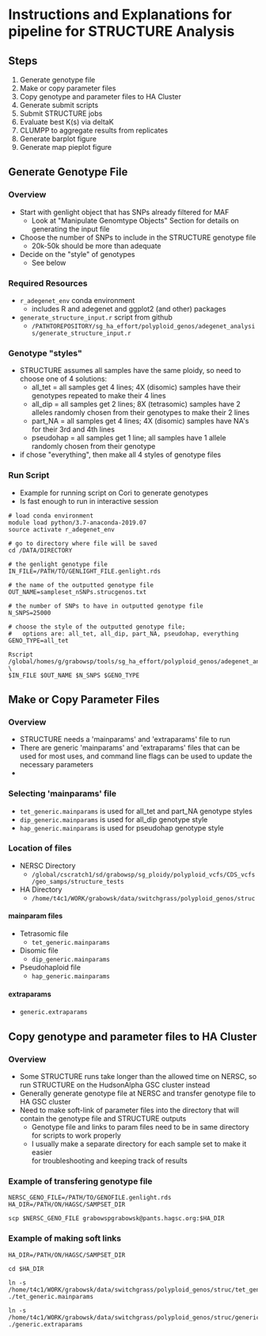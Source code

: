 # Instructions and Explanations for pipeline for STRUCTURE Analysis

## Steps
1) Generate genotype file
2) Make or copy parameter files
3) Copy genotype and parameter files to HA Cluster
4) Generate submit scripts
5) Submit STRUCTURE jobs
6) Evaluate best K(s) via deltaK
7) CLUMPP to aggregate results from replicates
8) Generate barplot figure
9) Generate map pieplot figure

## Generate Genotype File
### Overview
* Start with genlight object that has SNPs already filtered for MAF
  * Look at "Manipulate Genomtype Objects" Section for details on generating
the input file
* Choose the number of SNPs to include in the STRUCTURE genotype file
  * 20k-50k should be more than adequate
* Decide on the "style" of genotypes
  * See below
### Required Resources
* `r_adegenet_env` conda environment
  * includes R and adegenet and ggplot2 (and other) packages
* `generate_structure_input.r` script from github
  * `/PATHTOREPOSITORY/sg_ha_effort/polyploid_genos/adegenet_analysis/generate_structure_input.r`
### Genotype "styles"
* STRUCTURE assumes all samples have the same ploidy, so need to choose one
of 4 solutions:
  * all_tet = all samples get 4 lines; 4X (disomic) samples have their 
genotypes repeated to make their 4 lines
  * all_dip = all samples get 2 lines; 8X (tetrasomic) samples have 2 alleles
randomly chosen from their genotypes to make their 2 lines
  * part_NA = all samples get 4 lines; 4X (disomic) samples have NA's for 
their 3rd and 4th lines
  * pseudohap = all samples get 1 line; all samples have 1 allele randomly 
chosen from their genotype
* if chose "everything", then make all 4 styles of genotype files
### Run Script
* Example for running script on Cori to generate genotypes
* Is fast enough to run in interactive session
```
# load conda environment
module load python/3.7-anaconda-2019.07
source activate r_adegenet_env

# go to directory where file will be saved
cd /DATA/DIRECTORY

# the genlight genotype file
IN_FILE=/PATH/TO/GENLIGHT_FILE.genlight.rds

# the name of the outputted genotype file
OUT_NAME=sampleset_nSNPs.strucgenos.txt

# the number of SNPs to have in outputted genotype file
N_SNPS=25000

# choose the style of the outputted genotype file; 
#   options are: all_tet, all_dip, part_NA, pseudohap, everything
GENO_TYPE=all_tet

Rscript /global/homes/g/grabowsp/tools/sg_ha_effort/polyploid_genos/adegenet_analysis/generate_structure_input.r \
$IN_FILE $OUT_NAME $N_SNPS $GENO_TYPE
```

## Make or Copy Parameter Files
### Overview
* STRUCTURE needs a 'mainparams' and 'extraparams' file to run
* There are generic 'mainparams' and 'extraparams' files that can be used 
for most uses, and command line flags can be used to update the necessary
parameters
* 
### Selecting 'mainparams' file
* `tet_generic.mainparams` is used for all_tet and part_NA genotype styles
* `dip_generic.mainparams` is used for all_dip genotype style
* `hap_generic.mainparams` is used for pseudohap genotype style
### Location of files
* NERSC Directory
  * `/global/cscratch1/sd/grabowsp/sg_ploidy/polyploid_vcfs/CDS_vcfs/geo_samps/structure_tests`
* HA Directory
  * `/home/t4c1/WORK/grabowsk/data/switchgrass/polyploid_genos/struc`
#### mainparam files
* Tetrasomic file
  * `tet_generic.mainparams`
* Disomic file
  * `dip_generic.mainparams`
* Pseudohaploid file
  * `hap_generic.mainparams`
#### extraparams
* `generic.extraparams`

## Copy genotype and parameter files to HA Cluster
### Overview
* Some STRUCTURE runs take longer than the allowed time on NERSC, so run
STRUCTURE on the HudsonAlpha GSC cluster instead
* Generally generate genotype file at NERSC and transfer genotype file to 
HA GSC cluster
* Need to make soft-link of parameter files into the directory that will 
contain the genotype file and STRUCTURE outputs
  * Genotype file and links to param files need to be in same directory for
scripts to work properly
  * I usually make a separate directory for each sample set to make it easier  
for troubleshooting and keeping track of results
### Example of transfering genotype file
```
NERSC_GENO_FILE=/PATH/TO/GENOFILE.genlight.rds
HA_DIR=/PATH/ON/HAGSC/SAMPSET_DIR

scp $NERSC_GENO_FILE grabowspgrabowsk@pants.hagsc.org:$HA_DIR
```
### Example of making soft links
```
HA_DIR=/PATH/ON/HAGSC/SAMPSET_DIR

cd $HA_DIR

ln -s /home/t4c1/WORK/grabowsk/data/switchgrass/polyploid_genos/struc/tet_generic.mainparams ./tet_generic.mainparams

ln -s /home/t4c1/WORK/grabowsk/data/switchgrass/polyploid_genos/struc/generic.extraparams ./generic.extraparams
```


